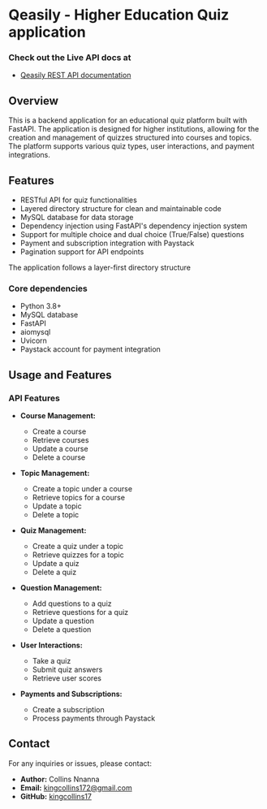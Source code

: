 # Qeasily - Higher Education Quiz application 
### Check out the Live API docs at
 - [Qeasily REST API documentation](https://qeasily-backend.onrender.com/redoc)

## Overview

This is a backend application for an educational quiz platform built with FastAPI. The application is designed for higher institutions, allowing for the creation and management of quizzes structured into courses and topics. The platform supports various quiz types, user interactions, and payment integrations.

## Features

- RESTful API for quiz functionalities
- Layered directory structure for clean and maintainable code
- MySQL database for data storage
- Dependency injection using FastAPI's dependency injection system
- Support for multiple choice and dual choice (True/False) questions
- Payment and subscription integration with Paystack
- Pagination support for API endpoints


The application follows a layer-first directory structure


### Core dependencies

- Python 3.8+
- MySQL database
- FastAPI
- aiomysql
- Uvicorn
- Paystack account for payment integration



## Usage and Features 

### API Features

- **Course Management:**
  - Create a course
  - Retrieve courses
  - Update a course
  - Delete a course

- **Topic Management:**
  - Create a topic under a course
  - Retrieve topics for a course
  - Update a topic
  - Delete a topic

- **Quiz Management:**
  - Create a quiz under a topic
  - Retrieve quizzes for a topic
  - Update a quiz
  - Delete a quiz

- **Question Management:**
  - Add questions to a quiz
  - Retrieve questions for a quiz
  - Update a question
  - Delete a question

- **User Interactions:**
  - Take a quiz
  - Submit quiz answers
  - Retrieve user scores

- **Payments and Subscriptions:**
  - Create a subscription
  - Process payments through Paystack

## Contact

For any inquiries or issues, please contact:

- **Author:** Collins Nnanna
- **Email:** kingcollins172@gmail.com
- **GitHub:** [kingcollins17](https://github.com/kingcollins17)

